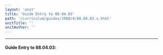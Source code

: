 ```yaml
---
layout: 'unit'
title: 'Guide Entry to 88.04.03'
path: '/curriculum/guides/1988/4/88.04.03.x.html'
unitTitle: ''
unitAuthor: ''
---
```


<body>
<hr/>
 <h4>
  Guide Entry to 88.04.03:
 </h4>
</body>
